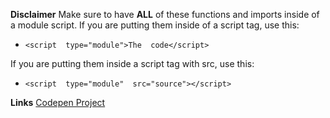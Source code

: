**Disclaimer**
Make sure to have **ALL** of these functions and imports inside of a module script.
If you are putting them inside of a script tag, use this: 

 - `<script  type="module">The  code</script>`

If you are putting them inside a script tag with src, use this: 

 - `<script  type="module"  src="source"></script>`

**Links**
[Codepen Project](https://codepen.io/Mending77/pen/NWoERNZ)
